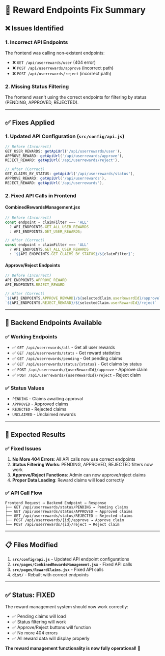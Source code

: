 # 🔧 Reward Endpoints Fix Summary

## ❌ **Issues Identified**

### **1. Incorrect API Endpoints**
The frontend was calling non-existent endpoints:
- ❌ `GET /api/userrewards/user` (404 error)
- ❌ `POST /api/userrewards/approve` (incorrect path)
- ❌ `POST /api/userrewards/reject` (incorrect path)

### **2. Missing Status Filtering**
The frontend wasn't using the correct endpoints for filtering by status (PENDING, APPROVED, REJECTED).

---

## ✅ **Fixes Applied**

### **1. Updated API Configuration (`src/config/api.js`)**
```javascript
// Before (Incorrect)
GET_USER_REWARDS: getApiUrl('/api/userrewards/user'),
APPROVE_REWARD: getApiUrl('/api/userrewards/approve'),
REJECT_REWARD: getApiUrl('/api/userrewards/reject'),

// After (Correct)
GET_CLAIMS_BY_STATUS: getApiUrl('/api/userrewards/status'),
APPROVE_REWARD: getApiUrl('/api/userrewards'),
REJECT_REWARD: getApiUrl('/api/userrewards'),
```

### **2. Fixed API Calls in Frontend**

#### **CombinedRewardsManagement.jsx**
```javascript
// Before (Incorrect)
const endpoint = claimFilter === 'ALL' 
  ? API_ENDPOINTS.GET_ALL_USER_REWARDS
  : API_ENDPOINTS.GET_USER_REWARDS;

// After (Correct)
const endpoint = claimFilter === 'ALL' 
  ? API_ENDPOINTS.GET_ALL_USER_REWARDS
  : `${API_ENDPOINTS.GET_CLAIMS_BY_STATUS}/${claimFilter}`;
```

#### **Approve/Reject Endpoints**
```javascript
// Before (Incorrect)
API_ENDPOINTS.APPROVE_REWARD
API_ENDPOINTS.REJECT_REWARD

// After (Correct)
`${API_ENDPOINTS.APPROVE_REWARD}/${selectedClaim.userRewardId}/approve`
`${API_ENDPOINTS.REJECT_REWARD}/${selectedClaim.userRewardId}/reject`
```

---

## 🎯 **Backend Endpoints Available**

### **✅ Working Endpoints**
- ✅ `GET /api/userrewards/all` - Get all user rewards
- ✅ `GET /api/userrewards/stats` - Get reward statistics
- ✅ `GET /api/userrewards/pending` - Get pending claims
- ✅ `GET /api/userrewards/status/{status}` - Get claims by status
- ✅ `POST /api/userrewards/{userRewardId}/approve` - Approve claim
- ✅ `POST /api/userrewards/{userRewardId}/reject` - Reject claim

### **✅ Status Values**
- `PENDING` - Claims awaiting approval
- `APPROVED` - Approved claims
- `REJECTED` - Rejected claims
- `UNCLAIMED` - Unclaimed rewards

---

## 🚀 **Expected Results**

### **✅ Fixed Issues**
1. **No More 404 Errors**: All API calls now use correct endpoints
2. **Status Filtering Works**: PENDING, APPROVED, REJECTED filters now work
3. **Approve/Reject Functions**: Admin can now approve/reject claims
4. **Proper Data Loading**: Reward claims will load correctly

### **✅ API Call Flow**
```
Frontend Request → Backend Endpoint → Response
├── GET /api/userrewards/status/PENDING → Pending claims
├── GET /api/userrewards/status/APPROVED → Approved claims  
├── GET /api/userrewards/status/REJECTED → Rejected claims
├── POST /api/userrewards/{id}/approve → Approve claim
└── POST /api/userrewards/{id}/reject → Reject claim
```

---

## 📋 **Files Modified**

1. **`src/config/api.js`** - Updated API endpoint configurations
2. **`src/pages/CombinedRewardsManagement.jsx`** - Fixed API calls
3. **`src/pages/RewardClaims.jsx`** - Fixed API calls
4. **`dist/`** - Rebuilt with correct endpoints

---

## ✅ **Status: FIXED**

The reward management system should now work correctly:
- ✅ Pending claims will load
- ✅ Status filtering will work
- ✅ Approve/Reject buttons will function
- ✅ No more 404 errors
- ✅ All reward data will display properly

**The reward management functionality is now fully operational!** 🎉
